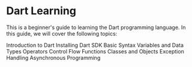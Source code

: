 # Dart Learning
This is a beginner's guide to learning the Dart programming language. In this guide, we will cover the following topics:

Introduction to Dart
Installing Dart SDK
Basic Syntax
Variables and Data Types
Operators
Control Flow
Functions
Classes and Objects
Exception Handling
Asynchronous Programming
